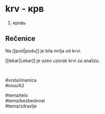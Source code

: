 # krv - крв

1. кровь  

## Rečenice

Na [[pod|podu]] je bila mrlja od krvi.  

[[lekar|Lekar]] je uzeo uzorak krvi za analizu.  

<br>

#vrsta/imenica  
#nivo/A2  

#tema/telo  
#tema/bezbednost  
#tema/zdravlje
